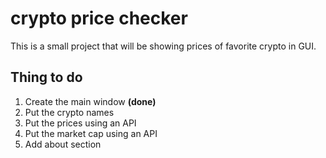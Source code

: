 # crypto price checker
This is a small project that will be showing prices of favorite crypto in GUI.

## Thing to do
1. Create the main window **(done)**
2. Put the crypto names
3. Put the prices using an API
4. Put the market cap using an API
5. Add about section
